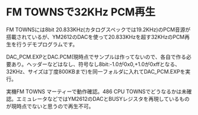# FM TOWNSで32KHz PCM再生

FM TOWNSには8bit 20.833KHz(カタログスペックでは19.2KHz)のPCM音源が搭載されているが、YM2612のDACを使って20.833KHzを超す32KHzのPCM再生を行うデモプログラムです。

DAC_PCM.EXPとDAC.PCM(現時点でサンプルは作ってないので、各自で作る必要あり。ヘッダーなどはなし、符号なし8bit:-1.0が0x0,+1.0が0xffとなる、32KHz、サイズは丁度800KBまで)を同一フォルダに入れてDAC_PCM.EXPを実行。

実機FM TOWNS マーティーで動作確認。486 CPU TOWNSでどうなるかは未確認。エミュレータなどではYM2612のDACとBUSYレジスタを再現しているものが現時点でないと思うので再生不可。
